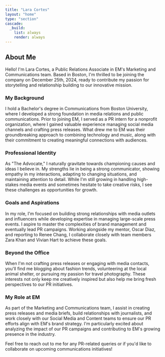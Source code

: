 ```yaml
---
title: "Lara Cortes"
layout: "home"
type: "section"
cascade:
  _build:
    list: always
    render: always
---
```

## About Me

Hello! I'm Lara Cortes, a Public Relations Associate in EM's Marketing and Communications team. Based in Boston, I'm thrilled to be joining the company on December 25th, 2024, ready to contribute my passion for storytelling and relationship building to our innovative mission.

### My Background

I hold a Bachelor's degree in Communications from Boston University, where I developed a strong foundation in media relations and public communications. Prior to joining EM, I served as a PR intern for a nonprofit organization, where I gained valuable experience managing social media channels and crafting press releases. What drew me to EM was their groundbreaking approach to combining technology and music, along with their commitment to creating meaningful connections with audiences.

### Professional Identity

As "The Advocate," I naturally gravitate towards championing causes and ideas I believe in. My strengths lie in being a strong communicator, showing empathy in my interactions, adapting to changing situations, and maintaining attention to detail. While I'm still growing in handling high-stakes media events and sometimes hesitate to take creative risks, I see these challenges as opportunities for growth.

### Goals and Aspirations

In my role, I'm focused on building strong relationships with media outlets and influencers while developing expertise in managing large-scale press events. I aspire to master the complexities of brand management and eventually lead PR campaigns. Working alongside my mentor, Oscar Diaz, and reporting to Renee Chang, I collaborate closely with team members Zara Khan and Vivian Hart to achieve these goals.

### Beyond the Office

When I'm not crafting press releases or engaging with media contacts, you'll find me blogging about fashion trends, volunteering at the local animal shelter, or pursuing my passion for travel photography. These interests not only keep me creatively inspired but also help me bring fresh perspectives to our PR initiatives.

### My Role at EM

As part of the Marketing and Communications team, I assist in creating press releases and media briefs, build relationships with journalists, and work closely with our Social Media and Content teams to ensure our PR efforts align with EM's brand strategy. I'm particularly excited about analyzing the impact of our PR campaigns and contributing to EM's growing presence in the industry.

<aside>
Feel free to reach out to me for any PR-related queries or if you'd like to collaborate on upcoming communications initiatives!

</aside>